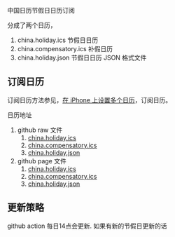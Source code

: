 中国日历节假日日历订阅

分成了两个日历，
1. china.holiday.ics 节假日日历
2. china.compensatory.ics 补假日历
3. china.holiday.json 节假日日历 JSON 格式文件

## 订阅日历

订阅日历方法参见，[在 iPhone 上设置多个日历](https://support.apple.com/zh-cn/guide/iphone/iph3d1110d4/ios)，订阅日历。

日历地址
1. github raw 文件
    1.  [china.holiday.ics](https://raw.githubusercontent.com/0x30/china.holiday.ics/master/china.holiday.ics)
    2.  [china.compensatory.ics](https://raw.githubusercontent.com/0x30/china.holiday.ics/master/china.compensatory.ics)
    3.  [china.holiday.json](https://raw.githubusercontent.com/0x30/china.holiday.ics/master/china.holiday.json)
2. github page 文件
    1.  [china.holiday.ics](china.holiday.ics)
    2.  [china.compensatory.ics](china.compensatory.ics)
    3.  [china.holiday.json](china.holiday.json)


## 更新策略

github action 每日14点会更新. 如果有新的节假日更新的话
